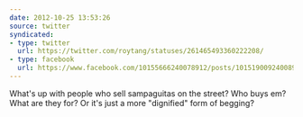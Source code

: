 ```yaml
---
date: 2012-10-25 13:53:26
source: twitter
syndicated:
- type: twitter
  url: https://twitter.com/roytang/statuses/261465493360222208/
- type: facebook
  url: https://www.facebook.com/10155666240078912/posts/10151900924008912
---
```


What's up with people who sell sampaguitas on the street? Who buys em? What are they for? Or it's just a more "dignified" form of begging?